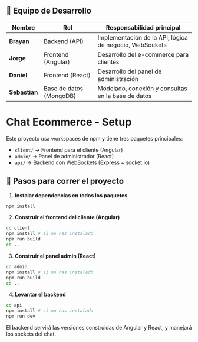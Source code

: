 ## 👥 Equipo de Desarrollo

| Nombre        | Rol                     | Responsabilidad principal                               |
| ------------- | ----------------------- | ------------------------------------------------------- |
| **Brayan**    | Backend (API)           | Implementación de la API, lógica de negocio, WebSockets |
| **Jorge**     | Frontend (Angular)      | Desarrollo del e-commerce para clientes                 |
| **Daniel**    | Frontend (React)        | Desarrollo del panel de administración                  |
| **Sebastian** | Base de datos (MongoDB) | Modelado, conexión y consultas en la base de datos      |

# Chat Ecommerce - Setup

Este proyecto usa workspaces de npm y tiene tres paquetes principales:

- `client/` → Frontend para el cliente (Angular)
- `admin/` → Panel de administrador (React)
- `api/` → Backend con WebSockets (Express + socket.io)

## 🚀 Pasos para correr el proyecto

1. **Instalar dependencias en todos los paquetes**

```bash
npm install
````

2. **Construir el frontend del cliente (Angular)**

```bash
cd client
npm install # si no has instalado
npm run build
cd ..
```

3. **Construir el panel admin (React)**

```bash
cd admin
npm install # si no has instalado
npm run build
cd ..
```

4. **Levantar el backend**

```bash
cd api
npm install # si no has instalado
npm run dev
```

El backend servirá las versiones construidas de Angular y React, y manejará los sockets del chat.
